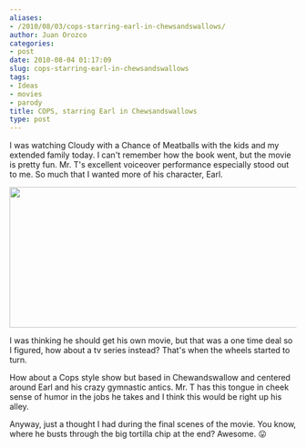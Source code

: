 ```yaml
---
aliases:
- /2010/08/03/cops-starring-earl-in-chewsandswallows/
author: Juan Orozco
categories:
- post
date: 2010-08-04 01:17:09
slug: cops-starring-earl-in-chewsandswallows
tags:
- Ideas
- movies
- parody
title: COPS, starring Earl in Chewsandswallows
type: post
---
```


I was watching Cloudy with a Chance of Meatballs with the kids and my extended family today. I can't remember how the book went, but the movie is pretty fun. Mr. T's excellent voiceover performance especially stood out to me. So much that I wanted more of his character, Earl.

[<img src="https://i0.wp.com/iam.juano.info/files/2010/08/cloudy011-1024x436.jpg?resize=580%2C247" alt="" width="580" height="247" class="aligncenter size-large wp-image-2207" data-recalc-dims="1" />][1]

I was thinking he should get his own movie, but that was a one time deal so I figured, how about a tv series instead? That's when the wheels started to turn.

How about a Cops style show but based in Chewandswallow and centered around Earl and his crazy gymnastic antics. Mr. T has this tongue in cheek sense of humor in the jobs he takes and I think this would be right up his alley.

Anyway, just a thought I had during the final scenes of the movie. You know, where he busts through the big tortilla chip at the end? Awesome. 😛

[1]: https://i0.wp.com/iam.juano.info/files/2010/08/cloudy011.jpg